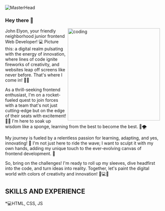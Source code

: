 ![MasterHead](https://user-images.githubusercontent.com/74038190/225813708-98b745f2-7d22-48cf-9150-083f1b00d6c9.gif)
### Hey there 👋
<img align="right" alt="coding" width="300" src="https://i.pinimg.com/originals/2e/77/d5/2e77d55d25fac33ea8ffd3d38faf9788.gif">

John Elyon, your friendly neighborhood junior frontend Web Developer! 💻
Picture this: a digital realm pulsating with the energy of innovation, where lines of code ignite fireworks of creativity, and websites leap off screens like never before. That's where I come in! 🚀✨

As a thrill-seeking frontend enthusiast, I'm on a rocket-fueled quest to join forces with a team that's not just cutting-edge but on the edge of their seats with excitement! 🌟💥 I'm here to soak up wisdom like a sponge, learning from the best to become the best. 🧠🌪️

My journey is fueled by a relentless passion for learning, adapting, and yes, innovating! 🌟 I'm not just here to ride the wave; I want to sculpt it with my own hands, adding my unique touch to the ever-evolving canvas of frontend development. 🎉

So, bring on the challenges! I'm ready to roll up my sleeves, dive headfirst into the code, and turn ideas into reality. Together, let's paint the digital world with colors of creativity and innovation! 🎨💻✨

## SKILLS AND EXPERIENCE
*💻HTML, CSS, JS




